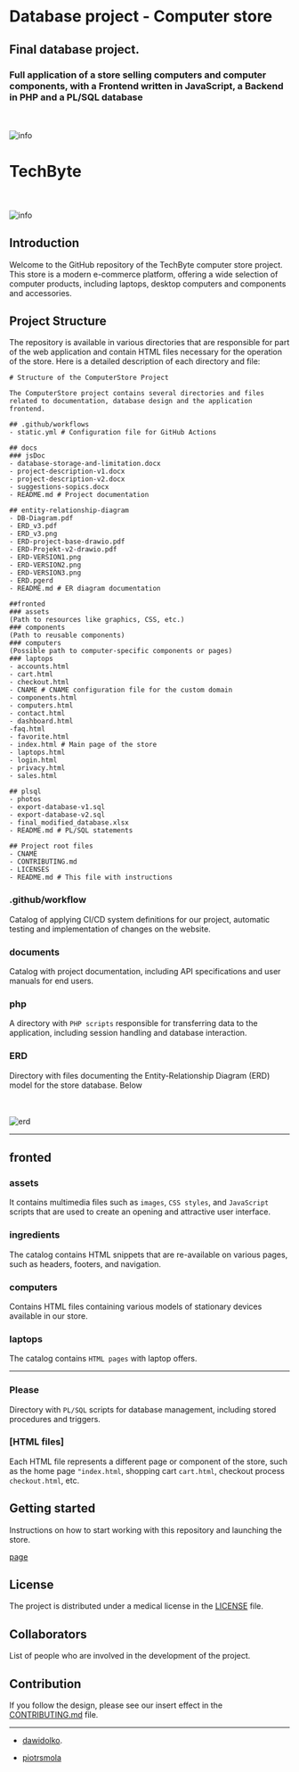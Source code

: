 # Database project - Computer store

## Final database project.

### Full application of a store selling computers and computer components, with a Frontend written in JavaScript, a Backend in PHP and a PL/SQL database

<br><br>![info](frontend/assets/images/plsql.png)

# TechByte

<br><br>![info](frontend/assets/images/Main.png)

## Introduction

Welcome to the GitHub repository of the TechByte computer store project. This store is a modern e-commerce platform, offering a wide selection of computer products, including laptops, desktop computers and components and accessories.

## Project Structure

The repository is available in various directories that are responsible for part of the web application and contain HTML files necessary for the operation of the store. Here is a detailed description of each directory and file:

```
# Structure of the ComputerStore Project

The ComputerStore project contains several directories and files related to documentation, database design and the application frontend.

## .github/workflows
- static.yml # Configuration file for GitHub Actions

## docs
### jsDoc
- database-storage-and-limitation.docx
- project-description-v1.docx
- project-description-v2.docx
- suggestions-sopics.docx
- README.md # Project documentation

## entity-relationship-diagram
- DB-Diagram.pdf
- ERD_v3.pdf
- ERD_v3.png
- ERD-project-base-drawio.pdf
- ERD-Projekt-v2-drawio.pdf
- ERD-VERSION1.png
- ERD-VERSION2.png
- ERD-VERSION3.png
- ERD.pgerd
- README.md # ER diagram documentation

##fronted
### assets
(Path to resources like graphics, CSS, etc.)
### components
(Path to reusable components)
### computers
(Possible path to computer-specific components or pages)
### laptops
- accounts.html
- cart.html
- checkout.html
- CNAME # CNAME configuration file for the custom domain
- components.html
- computers.html
- contact.html
- dashboard.html
-faq.html
- favorite.html
- index.html # Main page of the store
- laptops.html
- login.html
- privacy.html
- sales.html

## plsql
- photos
- export-database-v1.sql
- export-database-v2.sql
- final_modified_database.xlsx
- README.md # PL/SQL statements

## Project root files
- CNAME
- CONTRIBUTING.md
- LICENSES
- README.md # This file with instructions
```

### .github/workflow

Catalog of applying CI/CD system definitions for our project, automatic testing and implementation of changes on the website.

### documents

Catalog with project documentation, including API specifications and user manuals for end users.

### php

A directory with `PHP scripts` responsible for transferring data to the application, including session handling and database interaction.

### ERD

Directory with files documenting the Entity-Relationship Diagram (ERD) model for the store database. Below

<br><br>![erd](entity-relationship-diagram//ERD-VERSION4.png)

<hr>

## fronted

### assets

It contains multimedia files such as `images`, `CSS styles`, and `JavaScript` scripts that are used to create an opening and attractive user interface.

### ingredients

The catalog contains HTML snippets that are re-available on various pages, such as headers, footers, and navigation.

### computers

Contains HTML files containing various models of stationary devices available in our store.

### laptops

The catalog contains `HTML pages` with laptop offers.

<hr>

### Please

Directory with `PL/SQL` scripts for database management, including stored procedures and triggers.

### [HTML files]

Each HTML file represents a different page or component of the store, such as the home page `"index.html`, shopping cart `cart.html`, checkout process `checkout.html`, etc.

## Getting started

Instructions on how to start working with this repository and launching the store.

[page](https://piotrsmola.dawidolko.pl/)

## License

The project is distributed under a medical license in the [LICENSE](https://github.com/dawidolko/Database-Project-ComputerStore/blob/main/LICENSE) file.

## Collaborators

List of people who are involved in the development of the project.

## Contribution

If you follow the design, please see our insert effect in the [CONTRIBUTING.md](https://github.com/dawidolko/Database-Project-ComputerStore/blob/main/CONTRIBUTING.md) file.

---

- [dawidolko](https://github.com/dawidolko).

- [piotrsmola](https://github.com/piotrsmola)
